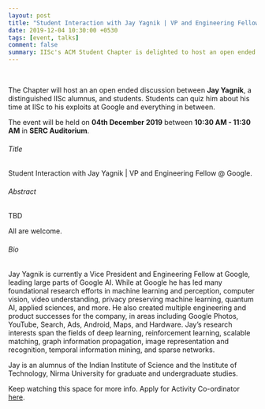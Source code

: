 ```yaml
---
layout: post
title: "Student Interaction with Jay Yagnik | VP and Engineering Fellow @ Google"
date: 2019-12-04 10:30:00 +0530
tags: [event, talks]
comment: false
summary: IISc's ACM Student Chapter is delighted to host an open ended discussion between Jay Yagnik, a distinguished IISc alumnus, and students. Students can quiz him about his time at IISc to his exploits at Google and everything in between.
---
```


<br>                                                                      

<p>The Chapter will host an an open ended discussion between <b>Jay Yagnik</b>, a distinguished IISc alumnus, and students. Students can quiz him about his time at IISc to his exploits at Google and everything in between.
</p>

<p>The event will be held on <b>04th December 2019</b> between <b>10:30 AM - 11:30 AM</b> in <b>SERC Auditorium</b>.</p> 

<h6>Title</h6>

<p>Student Interaction with Jay Yagnik | VP and Engineering Fellow @ Google.</p>

<h6>Abstract</h6>

<p>
TBD
</p>

<p>
All are welcome.
</p>

<h6>Bio</h6>

<p>
Jay Yagnik is currently a Vice President and Engineering Fellow at Google, leading large parts of Google AI. While at Google he has led many foundational research efforts in machine learning and perception, computer vision, video understanding, privacy preserving machine learning, quantum AI, applied sciences, and more. He also created multiple engineering and product successes for the company, in areas including Google Photos, YouTube, Search, Ads, Android, Maps, and Hardware. Jay’s research interests span the fields of deep learning, reinforcement learning, scalable matching, graph information propagation, image representation and recognition, temporal information mining, and sparse networks.


Jay is an alumnus of the Indian Institute of Science and the Institute of Technology, Nirma University for graduate and undergraduate studies.

</p>

<p>
Keep watching this space for more info. Apply for Activity Co-ordinator <a href="/pages/team#open-positions">here</a>.
</p>     



